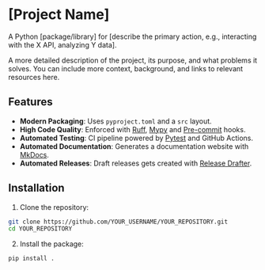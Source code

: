 # [Project Name]
A Python [package/library] for [describe the primary action, e.g., interacting with the X API, analyzing Y data].

A more detailed description of the project, its purpose, and what problems it solves. You can include more context, background, and links to relevant resources here.

## Features
- **Modern Packaging**: Uses `pyproject.toml` and a `src` layout.
- **High Code Quality**: Enforced with [Ruff](https://github.com/astral-sh/ruff), [Mypy](https://github.com/python/mypy) and [Pre-commit](https://github.com/pre-commit/pre-commit) hooks.
- **Automated Testing**: CI pipeline powered by [Pytest](https://github.com/pytest-dev/pytest) and GitHub Actions.
- **Automated Documentation**: Generates a documentation website with [MkDocs](https://github.com/mkdocs/mkdocs).
- **Automated Releases**: Draft releases gets created with [Release Drafter](https://github.com/release-drafter/release-drafter).

## Installation
1. Clone the repository:
```bash
git clone https://github.com/YOUR_USERNAME/YOUR_REPOSITORY.git
cd YOUR_REPOSITORY
```

2. Install the package:
```
pip install .
```
